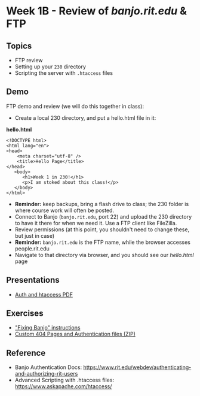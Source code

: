 # Week 1B - Review of *banjo.rit.edu* & FTP

## Topics
- FTP review
- Setting up your `230` directory
- Scripting the server with `.htaccess` files

## Demo
FTP demo and review (we will do this together in class):
   - Create a local 230 directory, and put a hello.html file in it:

**hello.html**
```
<!DOCTYPE html>
<html lang="en">
<head>
	<meta charset="utf-8" />
	<title>Hello Page</title>
</head>
   <body>
      <h1>Week 1 in 230!</h1>
      <p>I am stoked about this class!</p>
   </body>
</html>
```
 
   - **Reminder:** keep backups, bring a flash drive to class; the 230 folder is where course work will often be posted.
   - Connect to Banjo (`banjo.rit.edu`, port 22) and upload the 230 directory to have it there for when we need it. Use a FTP client like FileZilla.
   - Review permissions (at this point, you shouldn't need to change these, but just in case)
   - **Reminder:** `banjo.rit.edu` is the FTP name, while the browser accesses people.rit.edu
   - Navigate to that directory via browser, and you should see our *hello.html* page

## Presentations
- [Auth and htaccess PDF](../docs/Auth_and_htaccess.pdf)

## Exercises
- ["Fixing Banjo" instructions](../exercises/week-1/Fixing-Banjo.md)
- [Custom 404 Pages and Authentication files (ZIP)](../exercises/week-1/Custom_404_Auth_start.zip)


## Reference
- Banjo Authentication Docs: https://www.rit.edu/webdev/authenticating-and-authorizing-rit-users
- Advanced Scripting with .htaccess files: https://www.askapache.com/htaccess/

